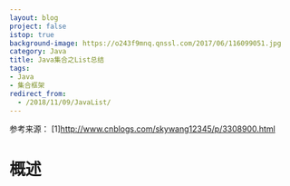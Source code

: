 ```yaml
---
layout: blog
project: false
istop: true
background-image: https://o243f9mnq.qnssl.com/2017/06/116099051.jpg
category: Java
title: Java集合之List总结
tags:
- Java
- 集合框架
redirect_from:
  - /2018/11/09/JavaList/
---
```


参考来源：
[1]http://www.cnblogs.com/skywang12345/p/3308900.html

# 概述

